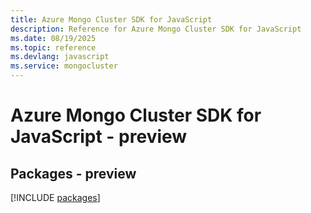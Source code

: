 ```yaml
---
title: Azure Mongo Cluster SDK for JavaScript
description: Reference for Azure Mongo Cluster SDK for JavaScript
ms.date: 08/19/2025
ms.topic: reference
ms.devlang: javascript
ms.service: mongocluster
---
```

# Azure Mongo Cluster SDK for JavaScript - preview
## Packages - preview
[!INCLUDE [packages](mongo-cluster-index.md)]